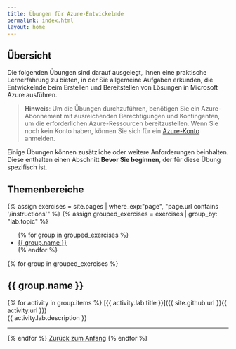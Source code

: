 ```yaml
---
title: Übungen für Azure-Entwickelnde
permalink: index.html
layout: home
---
```


## Übersicht

Die folgenden Übungen sind darauf ausgelegt, Ihnen eine praktische Lernerfahrung zu bieten, in der Sie allgemeine Aufgaben erkunden, die Entwickelnde beim Erstellen und Bereitstellen von Lösungen in Microsoft Azure ausführen.

> **Hinweis**: Um die Übungen durchzuführen, benötigen Sie ein Azure-Abonnement mit ausreichenden Berechtigungen und Kontingenten, um die erforderlichen Azure-Ressourcen bereitzustellen. Wenn Sie noch kein Konto haben, können Sie sich für ein [Azure-Konto](https://azure.microsoft.com/free) anmelden. 

Einige Übungen können zusätzliche oder weitere Anforderungen beinhalten. Diese enthalten einen Abschnitt **Bevor Sie beginnen**, der für diese Übung spezifisch ist.

## Themenbereiche
{% assign exercises = site.pages | where_exp:"page", "page.url contains '/instructions'" %} {% assign grouped_exercises = exercises | group_by: "lab.topic" %}

<ul>
{% for group in grouped_exercises %}
<li><a href="#{{ group.name | slugify }}">{{ group.name }}</a></li>
{% endfor %}
</ul>

{% for group in grouped_exercises %}

## <a id="{{ group.name | slugify }}"></a>{{ group.name }} 

{% for activity in group.items %} [{{ activity.lab.title }}]({{ site.github.url }}{{ activity.url }}) <br/> {{ activity.lab.description }}

---

{% endfor %} <a href="#overview">Zurück zum Anfang</a> {% endfor %}

